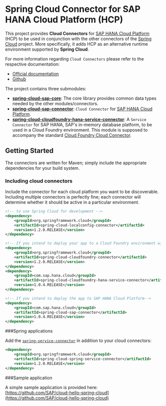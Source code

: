 # Spring Cloud Connector for SAP HANA Cloud Platform (HCP) 

This project provides **Cloud Connectors** for [SAP HANA Cloud Platform](http://hcp.sap.com) (HCP) to be used in conjunction with the other connectors of the [Spring Cloud](http://projects.spring.io/spring-cloud/) project. More specifically, it adds HCP as an alternative runtime environment supported by **Spring Cloud**.

For more information regarding `Cloud Connectors` please refer to the respective documentation: 

* [Official documentation](http://cloud.spring.io/spring-cloud-connectors)
* [Github](https://github.com/spring-cloud/spring-cloud-connectors)



The project contains three submodules:


- **[spring-cloud-sap-core](spring-cloud-sap-core)**: The core library provides common data types needed by the other modules/connectors. 
- **[spring-cloud-sap-connector](spring-cloud-sap-connector)**: `Cloud Connector` for [SAP HANA Cloud Platform](http://hcp.sap.com).
- **[spring-cloud-cloudfoundry-hana-service-connector](spring-cloud-cloudfoundry-hana-service-connector)**: A `Service Connector` for SAP HANA, SAP's in-memory database platform, to be used in a Cloud Foundry environment. This module is supposed to accompany the standard [Cloud Foundry Cloud Connector](https://github.com/spring-cloud/spring-cloud-connectors/tree/master/spring-cloud-cloudfoundry-connector). 

## Getting Started

The connectors are written for Maven; simply include the appropriate dependencies for your build system.

### Including cloud connectors

Include the connector for each cloud platform you want to be discoverable. Including multiple connectors is perfectly fine; each connector will determine whether it should be active in a particular environment.

````xml
<!-- to use Spring Cloud for development -->
<dependency>
    <groupId>org.springframework.cloud</groupId>
    <artifactId>spring-cloud-localconfig-connector</artifactId>
    <version>1.2.0.RELEASE</version>
</dependency>

<!-- If you intend to deploy your app to a Cloud Foundry environment within SAP HCP-->
<dependency>
    <groupId>org.springframework.cloud</groupId>
    <artifactId>spring-cloud-cloudfoundry-connector</artifactId>
    <version>1.2.0.RELEASE</version>
</dependency>
<dependency>
    <groupId>com.sap.hana.cloud</groupId>
    <artifactId>spring-cloud-cloudfoundry-hana-service-connector</artifactId>
    <version>1.0.4.RELEASE</version>
</dependency>

<!-- If you intend to deploy the app to SAP HANA Cloud Platform-->
<dependency>
    <groupId>com.sap.hana.cloud</groupId>
    <artifactId>spring-cloud-sap-connector</artifactId>
    <version>1.0.4.RELEASE</version>
</dependency>
````

###Spring applications

Add the [`spring-service-connector`](https://github.com/spring-cloud/spring-cloud-connectors/tree/master/spring-cloud-spring-service-connector) in addition to your cloud connectors:

````xml
<dependency>
	<groupId>org.springframework.cloud</groupId>
	<artifactId>spring-cloud-spring-service-connector</artifactId>
	<version>1.2.0.RELEASE</version>
</dependency>
````

###Sample application

A simple sample application is provided here: [https://github.com/SAP/cloud-hello-spring-cloud](https://github.com/SAP/cloud-hello-spring-cloud)

